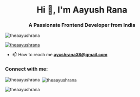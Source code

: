 <!--
### Hi there 👋


**TheAayushRana/TheAayushRana** is a ✨ _special_ ✨ repository because its `README.md` (this file) appears on your GitHub profile.

Here are some ideas to get you started:

- 🔭 I’m currently working on ...
- 🌱 I’m currently learning ...
- 👯 I’m looking to collaborate on ...
- 🤔 I’m looking for help with ...
- 💬 Ask me about ...
- 📫 How to reach me: ...
- 😄 Pronouns: ...
- ⚡ Fun fact: ...
-->

<h1 align="center">Hi 👋, I'm Aayush Rana</h1>
<h3 align="center">A Passionate Frontend Developer from India</h3>

<p align="left"> <img src="https://komarev.com/ghpvc/?username=theaayushrana&label=Profile%20views&color=0e75b6&style=flat" alt="theaayushrana" /> </p>

<p align="left"> <a href="https://github.com/ryo-ma/github-profile-trophy"><img src="https://github-profile-trophy.vercel.app/?username=theaayushrana" alt="theaayushrana" /></a> </p>

- 📫 How to reach me **ayushrana38@gmail.com**

<h3 align="left">Connect with me:</h3>
<p align="left">
</p>

<p><img align="left" src="https://github-readme-stats.vercel.app/api/top-langs?username=theaayushrana&show_icons=true&locale=en&layout=compact" alt="theaayushrana" /></p>

<p>&nbsp;<img align="center" src="https://github-readme-stats.vercel.app/api?username=theaayushrana&show_icons=true&locale=en" alt="theaayushrana" /></p>

<p><img align="center" src="https://github-readme-streak-stats.herokuapp.com/?user=theaayushrana&" alt="theaayushrana" /></p>
